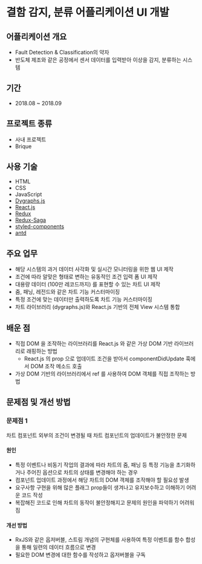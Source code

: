 # 결함 감지, 분류 어플리케이션 UI 개발

## 어플리케이션 개요

- Fault Detection & Classification의 약자
- 반도체 제조와 같은 공정에서 센서 데이터를 입력받아 이상을 감지, 분류하는 시스템

## 기간

- 2018.08 ~ 2018.09

## 프로젝트 종류

- 사내 프로젝트
- Brique

## 사용 기술

- HTML
- CSS
- JavaScript
- [Dygraphs.js](https://github.com/danvk/dygraphs)
- [React.js](https://github.com/facebook/react/)
- [Redux](https://github.com/reduxjs/redux)
- [Redux-Saga](https://github.com/redux-saga/redux-saga)
- [styled-components](https://github.com/styled-components/styled-components)
- [antd](https://github.com/ant-design/ant-design/)

## 주요 업무

- 해당 시스템의 과거 데이터 사각화 및 실시간 모니터링을 위한 웹 UI 제작
- 조건에 따라 알맞은 형태로 변하는 유동적인 조건 입력 폼 UI 제작
- 대용량 데이터 (100만 레코드까지) 를 표현할 수 있는 차트 UI 제작
- 줌, 패닝, 레전드와 같은 차트 기능 커스터마이징
- 특정 조건에 맞는 데이터만 출력하도록 차트 기능 커스터마이징
- 차트 라이브러리 (dygraphs.js)와 React.js 기반의 전체 View 시스템 통합

## 배운 점

- 직접 DOM 을 조작하는 라이브러리를 React.js 와 같은 가상 DOM 기반 라이브러리로 래핑하는 방법
  - React.js 의 prop 으로 업데이트 조건을 받아서 componentDidUpdate 훅에서 DOM 조작 메소드 호출
- 가상 DOM 기반의 라이브러리에서 ref 를 사용하여 DOM 객체를 직접 조작하는 방법

## 문제점 및 개선 방법

### 문제점 1

차트 컴포넌트 외부의 조건이 변경될 때 차트 컴포넌트의 업데이트가 불안정한 문제

#### 원인

- 특정 이벤트나 비동기 작업의 결과에 따라 차트의 줌, 패닝 등 특정 기능을 초기화하거나 주어진 옵션으로 차트의 상태를 변경해야 하는 경우
- 컴포넌트 업데이트 과정에서 해당 차트의 DOM 객체를 조작해야 할 필요성 발생
- 요구사항 구현을 위해 많은 플래그 prop들이 생겨나고 유지보수하고 이해하기 어려운 코드 작성
- 복잡해진 코드로 인해 차트의 동작이 불안정해지고 문제의 원인을 파악하기 어려워짐

#### 개선 방법

- RxJS와 같은 옵저버블, 스트림 개념의 구현체를 사용하여 특정 이벤트를 함수 합성을 통해 일련의 데이터 흐름으로 변경
- 필요한 DOM 변경에 대한 함수를 작성하고 옵저버블을 구독
